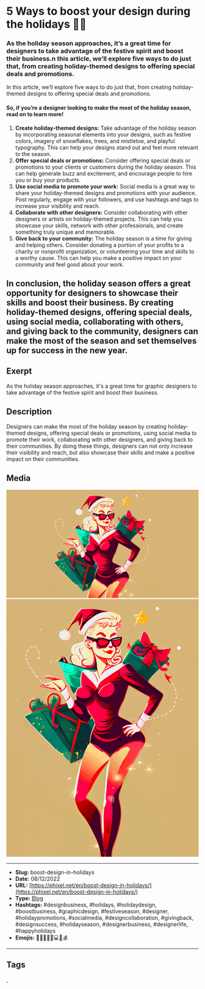 # 5 Ways to boost your design during the holidays 🎅🏽
### As the holiday season approaches, it’s a great time for designers to take advantage of the festive spirit and boost their business.n this article, we’ll explore five ways to do just that, from creating holiday-themed designs to offering special deals and promotions.
In this article, we’ll explore five ways to do just that, from creating holiday-themed designs to offering special deals and promotions.

#### So, if you’re a designer looking to make the most of the holiday season, read on to learn more!

1. **Create holiday-themed designs:** Take advantage of the holiday season by incorporating seasonal elements into your designs, such as festive colors, imagery of snowflakes, trees, and mistletoe, and playful typography. This can help your designs stand out and feel more relevant to the season.
2. **Offer special deals or promotions:** Consider offering special deals or promotions to your clients or customers during the holiday season. This can help generate buzz and excitement, and encourage people to hire you or buy your products.
3. **Use social media to promote your work:** Social media is a great way to share your holiday-themed designs and promotions with your audience. Post regularly, engage with your followers, and use hashtags and tags to increase your visibility and reach.
4. **Collaborate with other designers:** Consider collaborating with other designers or artists on holiday-themed projects. This can help you showcase your skills, network with other professionals, and create something truly unique and memorable.
5. **Give back to your community:** The holiday season is a time for giving and helping others. Consider donating a portion of your profits to a charity or nonprofit organization, or volunteering your time and skills to a worthy cause. This can help you make a positive impact on your community and feel good about your work.

In conclusion, the holiday season offers a great opportunity for designers to showcase their skills and boost their business. By creating holiday-themed designs, offering special deals, using social media, collaborating with others, and giving back to the community, designers can make the most of the season and set themselves up for success in the new year.
------------
## Exerpt
As the holiday season approaches, it's a great time for graphic designers to take advantage of the festive spirit and boost their business.
## Description
Designers can make the most of the holiday season by creating holiday-themed designs, offering special deals or promotions, using social media to promote their work, collaborating with other designers, and giving back to their communities. By doing these things, designers can not only increase their visibility and reach, but also showcase their skills and make a positive impact on their communities.
## Media
<img src="media/b831f878/boosting-the-holidays-cover.jpg" loading="lazy">
<img src="media/b1075afa/boosting-the-holidays.jpg" loading="lazy">

------------
- **Slug:** boost-design-in-holidays
- **Date:** 08/12/2022
- **URL:** [https://phixel.net/en/boost-design-in-holidays/](https://phixel.net/en/boost-design-in-holidays/)
- **Type:** [Blog](#blog)
- **Hashtags:** #designbusiness, #holidays, #holidaydesign, #boostbusiness, #graphicdesign, #festiveseason, #designer, #holidaypromotions, #socialmedia, #designcollaboration, #givingback, #designsuccess, #holidayseason, #designerbusiness, #designerlife, #happyholidays
- **Emojis:** 🎄🎅🏽🎁🎨💻💡💰

------------
## Tags
[ ](# )
